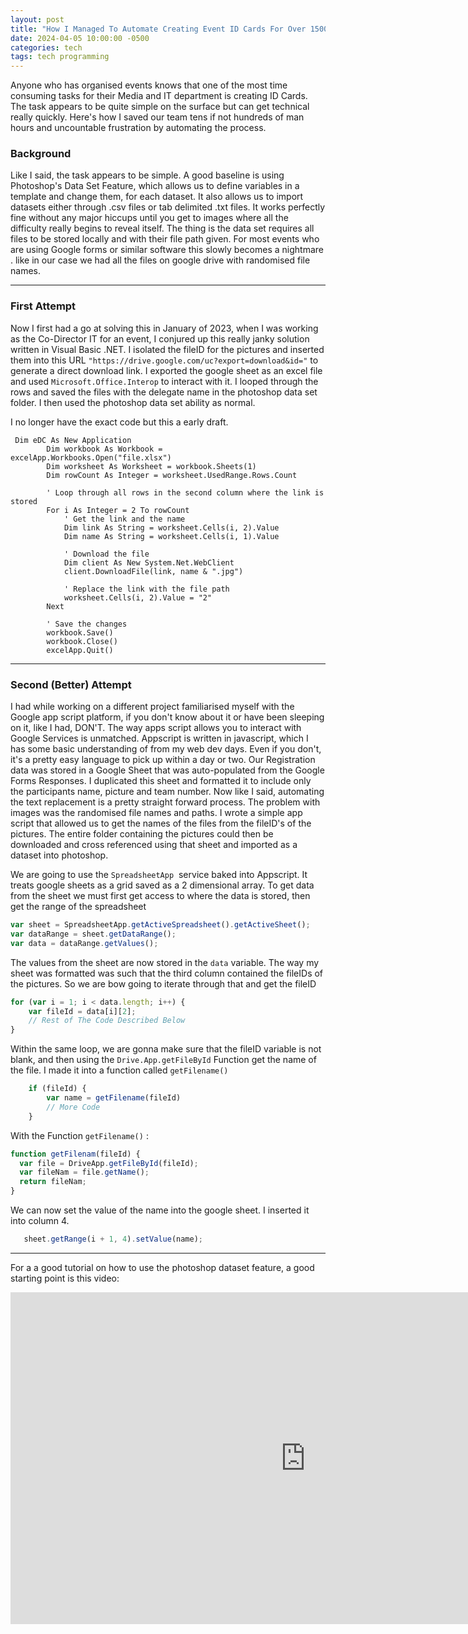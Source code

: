 ```yaml
---
layout: post
title: "How I Managed To Automate Creating Event ID Cards For Over 1500 People"
date: 2024-04-05 10:00:00 -0500
categories: tech
tags: tech programming
---
```

Anyone who has organised events knows that one of the most time consuming tasks for their Media and IT department is creating ID Cards. The task appears to be quite simple on the surface but can get technical really quickly. Here's how I saved our team tens if not hundreds of man hours and uncountable frustration by automating the process.

### Background

Like I said, the task appears to be simple. A good baseline is using Photoshop's Data Set Feature, which allows us to define variables in a template and change them, for each dataset. It also allows us to import datasets either through .csv files or tab delimited .txt files. It works perfectly fine without any major hiccups until you get to images where all the difficulty really begins to reveal itself. The thing is the data set requires all files to be stored locally and with their file path given. For most events who are using Google forms or similar software this slowly becomes a nightmare . like in our case we had all the files on google drive with randomised file names.

---



### First Attempt

Now I first had a go at solving this in January of 2023, when I was working as the Co-Director IT for an event, I conjured up this really janky solution written in Visual Basic .NET. I isolated the fileID for the pictures and inserted them into this URL `"https://drive.google.com/uc?export=download&id="` to generate a direct download link. I exported the google sheet as an excel file and used `Microsoft.Office.Interop` to interact with it. I looped through the rows and saved the files with the delegate name in the photoshop data set folder. I then used the photoshop data set ability as normal.

I no longer have the exact code but this a early draft.

```vbnet
 Dim eDC As New Application
        Dim workbook As Workbook = excelApp.Workbooks.Open("file.xlsx")
        Dim worksheet As Worksheet = workbook.Sheets(1)
        Dim rowCount As Integer = worksheet.UsedRange.Rows.Count

        ' Loop through all rows in the second column where the link is stored
        For i As Integer = 2 To rowCount
            ' Get the link and the name
            Dim link As String = worksheet.Cells(i, 2).Value
            Dim name As String = worksheet.Cells(i, 1).Value

            ' Download the file
            Dim client As New System.Net.WebClient
            client.DownloadFile(link, name & ".jpg")

            ' Replace the link with the file path
            worksheet.Cells(i, 2).Value = "2"
        Next

        ' Save the changes
        workbook.Save()
        workbook.Close()
        excelApp.Quit()
```

---



### Second (Better) Attempt

I had while working on a different project familiarised myself with the Google app script platform, if you don't know about it or have been sleeping on it, like I had, DON'T. The way apps script allows you to interact with Google Services is unmatched. Appscript is written in javascript, which I has some basic understanding of from my web dev days. Even if you don't, it's a pretty easy language to pick up within a day or two.
Our Registration data was stored in a Google Sheet that was auto-populated from the Google Forms Responses. I duplicated this sheet and formatted it to include only the participants name, picture and team number. Now like I said, automating the text replacement is a pretty straight forward process. The problem with images was the randomised file names and paths. I wrote a simple app script that allowed us to get the names of the files from the fileID's of the pictures. The entire folder containing the pictures could then be downloaded and cross referenced using that sheet and imported as a dataset into photoshop.

We are going to use the `SpreadsheetApp`  service baked into Appscript. It treats google sheets as a grid saved as a 2 dimensional array. To get data from the sheet we must first get access to where the data is stored, then get the range of the spreadsheet 

```js
var sheet = SpreadsheetApp.getActiveSpreadsheet().getActiveSheet();
var dataRange = sheet.getDataRange();
var data = dataRange.getValues();
```

The values from the sheet are now stored in the `data` variable. The way my sheet was formatted was such that the third column contained the fileIDs of the pictures. So we are bow going to iterate through that and get the fileID

```js
for (var i = 1; i < data.length; i++) {
    var fileId = data[i][2];
    // Rest of The Code Described Below
}
```

Within the same loop, we are gonna make sure that the fileID variable is not blank, and then using the `Drive.App.getFileById` Function get the name of the file. I made it into a function called `getFilename()`

```javascript
    if (fileId) {
        var name = getFilename(fileId)
        // More Code
    }
```

With the Function `getFilename()` :

```js
function getFilenam(fileId) {
  var file = DriveApp.getFileById(fileId);
  var fileNam = file.getName();
  return fileNam;
}
```

We can now set the value of the name into the google sheet. I inserted it into column 4.

```javascript
   sheet.getRange(i + 1, 4).setValue(name);
```

---



For a a good tutorial on how to use the photoshop dataset feature, a good starting point is this video:

<div>
<iframe width="944" height="531" src="https://www.youtube.com/embed/Acjn7HoqrJ8" title="Auto-Create 100s of Custom Designs using "Variables" in Photoshop!" frameborder="0" allow="accelerometer; autoplay; clipboard-write; encrypted-media; gyroscope; picture-in-picture; web-share" referrerpolicy="strict-origin-when-cross-origin" allowfullscreen></iframe>
</div>
